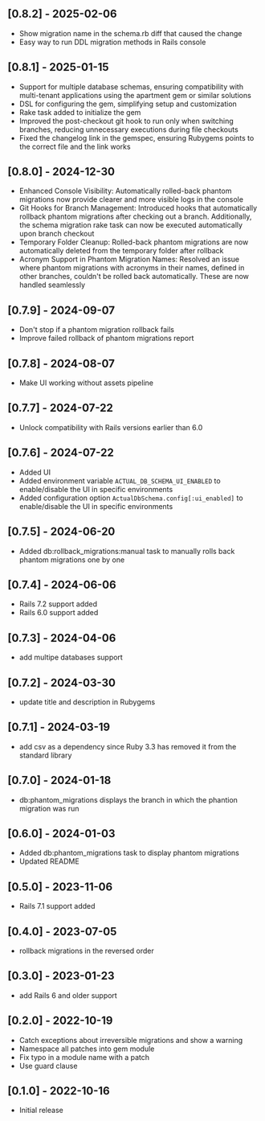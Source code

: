 ## [0.8.2] - 2025-02-06

- Show migration name in the schema.rb diff that caused the change
- Easy way to run DDL migration methods in Rails console

## [0.8.1] - 2025-01-15

- Support for multiple database schemas, ensuring compatibility with multi-tenant applications using the apartment gem or similar solutions
- DSL for configuring the gem, simplifying setup and customization
- Rake task added to initialize the gem
- Improved the post-checkout git hook to run only when switching branches, reducing unnecessary executions during file checkouts
- Fixed the changelog link in the gemspec, ensuring Rubygems points to the correct file and the link works

## [0.8.0] - 2024-12-30
- Enhanced Console Visibility: Automatically rolled-back phantom migrations now provide clearer and more visible logs in the console
- Git Hooks for Branch Management: Introduced hooks that automatically rollback phantom migrations after checking out a branch. Additionally, the schema migration rake task can now be executed automatically upon branch checkout
- Temporary Folder Cleanup: Rolled-back phantom migrations are now automatically deleted from the temporary folder after rollback
- Acronym Support in Phantom Migration Names: Resolved an issue where phantom migrations with acronyms in their names, defined in other branches, couldn't be rolled back automatically. These are now handled seamlessly

## [0.7.9] - 2024-09-07
- Don't stop if a phantom migration rollback fails
- Improve failed rollback of phantom migrations report

## [0.7.8] - 2024-08-07
- Make UI working without assets pipeline

## [0.7.7] - 2024-07-22
- Unlock compatibility with Rails versions earlier than 6.0

## [0.7.6] - 2024-07-22
- Added UI
- Added environment variable `ACTUAL_DB_SCHEMA_UI_ENABLED` to enable/disable the UI in specific environments
- Added configuration option `ActualDbSchema.config[:ui_enabled]` to enable/disable the UI in specific environments

## [0.7.5] - 2024-06-20
- Added db:rollback_migrations:manual task to manually rolls back phantom migrations one by one

## [0.7.4] - 2024-06-06
- Rails 7.2 support added
- Rails 6.0 support added

## [0.7.3] - 2024-04-06
- add multipe databases support

## [0.7.2] - 2024-03-30
- update title and description in Rubygems

## [0.7.1] - 2024-03-19

- add csv as a dependency since Ruby 3.3 has removed it from the standard library

## [0.7.0] - 2024-01-18

- db:phantom_migrations displays the branch in which the phantion migration was run

## [0.6.0] - 2024-01-03

- Added db:phantom_migrations task to display phantom migrations
- Updated README

## [0.5.0] - 2023-11-06

- Rails 7.1 support added

## [0.4.0] - 2023-07-05

- rollback migrations in the reversed order

## [0.3.0] - 2023-01-23

- add Rails 6 and older support

## [0.2.0] - 2022-10-19

- Catch exceptions about irreversible migrations and show a warning
- Namespace all patches into gem module
- Fix typo in a module name with a patch
- Use guard clause

## [0.1.0] - 2022-10-16

- Initial release
